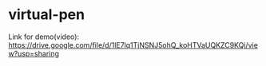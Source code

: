 # virtual-pen

Link for demo(video): https://drive.google.com/file/d/1lE7lq1TjNSNJ5ohQ_koHTVaUQKZC9KQj/view?usp=sharing
